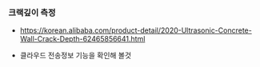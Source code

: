 
### 크랙깊이 측정
- https://korean.alibaba.com/product-detail/2020-Ultrasonic-Concrete-Wall-Crack-Depth-62465856641.html

- 클라우드 전송정보 기능을 확인해 볼것
